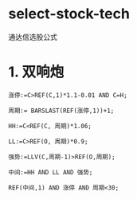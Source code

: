 # select-stock-tech
通达信选股公式

# 1. 双响炮
```
涨停:=C>REF(C,1)*1.1-0.01 AND C=H;

周期:= BARSLAST(REF(涨停,1))+1;

HH:=C<REF(C, 周期)*1.06;

LL:=C>REF(O, 周期)*0.9;

强势:=LLV(C,周期-1)>REF(O,周期);

中间:=HH AND LL AND 强势;

REF(中间,1) AND 涨停 AND 周期<30;
```


